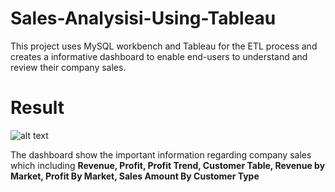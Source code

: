 # Sales-Analysisi-Using-Tableau
This project uses MySQL workbench and Tableau for the ETL process and creates a informative dashboard to enable end-users to understand and review their company sales.



# Result

![alt text](https://github.com/GuanSoh/Sales-Analysisi-Using-Tableau/blob/main/Dashboard%202.png)

The dashboard show the important information regarding company sales which including **Revenue, Profit, Profit Trend, Customer Table, Revenue by Market, Profit By Market, Sales Amount By Customer Type**

